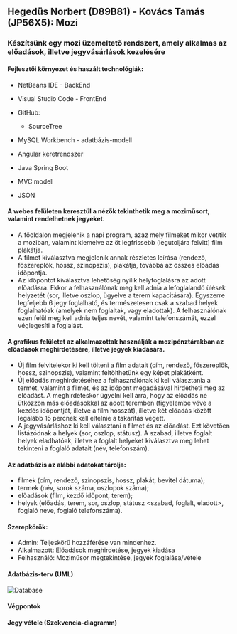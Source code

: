 ## Hegedüs Norbert (D89B81) - Kovács Tamás (JP56X5): Mozi
### Készítsünk egy mozi üzemeltető rendszert, amely alkalmas az előadások, illetve jegyvásárlások kezelésére

#### Fejlesztői környezet és haszált technológiák:

- NetBeans IDE - BackEnd
- Visual Studio Code - FrontEnd
- GitHub:
	- SourceTree 
- MySQL Workbench - adatbázis-modell

- Angular keretrendszer
- Java Spring Boot
- MVC modell
- JSON

#### A webes felületen keresztül a nézők tekinthetik meg a moziműsort, valamint rendelhetnek jegyeket.
- A főoldalon megjelenik a napi program, azaz mely filmeket mikor vetítik a
moziban, valamint kiemelve az öt legfrissebb (legutoljára felvitt) film plakátja.
- A filmet kiválasztva megjelenik annak részletes leírása (rendező, főszereplők,
hossz, szinopszis), plakátja, továbbá az összes előadás időpontja.
- Az időpontot kiválasztva lehetőség nyílik helyfoglalásra az adott előadásra.
Ekkor a felhasználónak meg kell adnia a lefoglalandó ülések helyzetét (sor,
illetve oszlop, ügyelve a terem kapacitására). Egyszerre legfeljebb 6 jegy
foglalható, és természetesen csak a szabad helyek foglalhatóak (amelyek nem
foglaltak, vagy eladottak). A felhasználónak ezen felül meg kell adnia teljes
nevét, valamint telefonszámát, ezzel véglegesíti a foglalást.

#### A grafikus felületet az alkalmazottak használják a mozipénztárakban az előadások meghirdetésére, illetve jegyek kiadására.
- Új film felvitelekor ki kell tölteni a film adatait (cím, rendező, főszereplők,
hossz, szinopszis), valamint feltölthetünk egy képet plakátként.
- Új előadás meghirdetéséhez a felhasználónak ki kell választania a termet,
valamint a filmet, és az időpont megadásával hirdetheti meg az előadást. A
meghirdetéskor ügyelni kell arra, hogy az előadás ne ütközzön más
előadásokkal az adott teremben (figyelembe véve a kezdés időpontját, illetve
a film hosszát), illetve két előadás között legalább 15 percnek kell eltelnie a
takarítás végett.
- A jegyvásárláshoz ki kell választani a filmet és az előadást. Ezt követően
listázódnak a helyek (sor, oszlop, státusz). A szabad, illetve foglalt helyek
eladhatóak, illetve a foglalt helyeket kiválasztva meg lehet tekinteni a foglaló
adatait (név, telefonszám). 

#### Az adatbázis az alábbi adatokat tárolja: 
- filmek (cím, rendező, szinopszis, hossz, plakát, bevitel dátuma);
- termek (név, sorok száma, oszlopok száma);
- előadások (film, kezdő időpont, terem);
- helyek (előadás, terem, sor, oszlop, státusz <szabad, foglalt, eladott>, foglaló neve, foglaló telefonszáma).

#### Szerepkörök:
 - Admin: Teljeskörű hozzáférése van mindenhez.
 - Alkalmazott: Előadások meghirdetése, jegyek kiadása
 - Felhasználó: Moziműsor megtekintése, jegyek foglalása/vétele
 
 #### Adatbázis-terv (UML)
 ![Database](/Misc/database.jpg "Database")
 
 #### Végpontok
 
 #### Jegy vétele (Szekvencia-diagramm)


